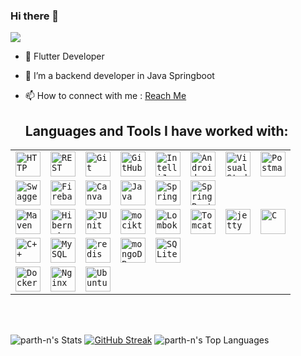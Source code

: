 ### Hi there 👋
![](https://komarev.com/ghpvc/?username=parth-n)

- 🌱 Flutter Developer
- 👯 I’m a backend developer in Java Springboot
- 📫 How to connect with me : <a href="https://www.linkedin.com/in/parth-nepalia-a2780a249/">Reach Me</a>

  ## Languages and Tools I have worked with:
<div align="center">

<table>
	
<tr>
	
<td><code><img width="40" src="https://raw.githubusercontent.com/marwin1991/profile-technology-icons/refs/heads/main/icons/http.png" alt="HTTP" title="HTTP"/></code></td>
	
<td><code><img width="40" src="https://raw.githubusercontent.com/marwin1991/profile-technology-icons/refs/heads/main/icons/rest.png" alt="REST" title="REST"/></code></td>
	
<td><code><img width="40" src="https://raw.githubusercontent.com/marwin1991/profile-technology-icons/refs/heads/main/icons/git.png" alt="Git" title="Git"/></code></td>
	
<td><code><img width="40" src="https://raw.githubusercontent.com/marwin1991/profile-technology-icons/refs/heads/main/icons/github.png" alt="GitHub" title="GitHub"/></code></td>
	
<td><code><img width="40" src="https://raw.githubusercontent.com/marwin1991/profile-technology-icons/refs/heads/main/icons/intellij.png" alt="IntelliJ" title="IntelliJ"/></code></td>
	
<td><code><img width="40" src="https://raw.githubusercontent.com/marwin1991/profile-technology-icons/refs/heads/main/icons/android_studio.png" alt="Android Studio" title="Android Studio"/></code></td>
	
<td><code><img width="40" src="https://raw.githubusercontent.com/marwin1991/profile-technology-icons/refs/heads/main/icons/visual_studio_code.png" alt="Visual Studio Code" title="Visual Studio Code"/></code></td>
	
<td><code><img width="40" src="https://raw.githubusercontent.com/marwin1991/profile-technology-icons/refs/heads/main/icons/postman.png" alt="Postman" title="Postman"/></code></td>
	
</tr>
	
<tr>
	
<td><code><img width="40" src="https://raw.githubusercontent.com/marwin1991/profile-technology-icons/refs/heads/main/icons/swagger.png" alt="Swagger" title="Swagger"/></code></td>
	
<td><code><img width="40" src="https://raw.githubusercontent.com/marwin1991/profile-technology-icons/refs/heads/main/icons/firebase.png" alt="Firebase" title="Firebase"/></code></td>
	
<td><code><img width="40" src="https://raw.githubusercontent.com/marwin1991/profile-technology-icons/refs/heads/main/icons/canva.png" alt="Canva" title="Canva"/></code></td>
	
<td><code><img width="40" src="https://raw.githubusercontent.com/marwin1991/profile-technology-icons/refs/heads/main/icons/java.png" alt="Java" title="Java"/></code></td>
	
<td><code><img width="40" src="https://raw.githubusercontent.com/marwin1991/profile-technology-icons/refs/heads/main/icons/spring.png" alt="Spring" title="Spring"/></code></td>
	
<td><code><img width="40" src="https://raw.githubusercontent.com/marwin1991/profile-technology-icons/refs/heads/main/icons/spring_boot.png" alt="Spring Boot" title="Spring Boot"/></code></td>
	
</tr>
	
<tr>
	
<td><code><img width="40" src="https://raw.githubusercontent.com/marwin1991/profile-technology-icons/refs/heads/main/icons/maven.png" alt="Maven" title="Maven"/></code></td>
	
<td><code><img width="40" src="https://raw.githubusercontent.com/marwin1991/profile-technology-icons/refs/heads/main/icons/hibernate.png" alt="Hibernate" title="Hibernate"/></code></td>
	
<td><code><img width="40" src="https://raw.githubusercontent.com/marwin1991/profile-technology-icons/refs/heads/main/icons/junit.png" alt="JUnit" title="JUnit"/></code></td>
	
<td><code><img width="40" src="https://raw.githubusercontent.com/marwin1991/profile-technology-icons/refs/heads/main/icons/mocikto.png" alt="mocikto" title="mocikto"/></code></td>
	
<td><code><img width="40" src="https://raw.githubusercontent.com/marwin1991/profile-technology-icons/refs/heads/main/icons/lombok.png" alt="Lombok" title="Lombok"/></code></td>
	
<td><code><img width="40" src="https://raw.githubusercontent.com/marwin1991/profile-technology-icons/refs/heads/main/icons/tomcat.png" alt="Tomcat" title="Tomcat"/></code></td>
	
<td><code><img width="40" src="https://raw.githubusercontent.com/marwin1991/profile-technology-icons/refs/heads/main/icons/jetty.png" alt="jetty" title="jetty"/></code></td>
	
<td><code><img width="40" src="https://raw.githubusercontent.com/marwin1991/profile-technology-icons/refs/heads/main/icons/c.png" alt="C" title="C"/></code></td>
	
</tr>
	
<tr>
<td><code><img width="40" src="https://raw.githubusercontent.com/marwin1991/profile-technology-icons/refs/heads/main/icons/c++.png" alt="C++" title="C++"/></code></td>
	
<td><code><img width="40" src="https://raw.githubusercontent.com/marwin1991/profile-technology-icons/refs/heads/main/icons/mysql.png" alt="MySQL" title="MySQL"/></code></td>
	
<td><code><img width="40" src="https://raw.githubusercontent.com/marwin1991/profile-technology-icons/refs/heads/main/icons/redis.png" alt="redis" title="redis"/></code></td>
	
<td><code><img width="40" src="https://raw.githubusercontent.com/marwin1991/profile-technology-icons/refs/heads/main/icons/mongodb.png" alt="mongoDB" title="mongoDB"/></code></td>
	
<td><code><img width="40" src="https://raw.githubusercontent.com/marwin1991/profile-technology-icons/refs/heads/main/icons/sqlite.png" alt="SQLite" title="SQLite"/></code></td>
	
</tr>
	
<tr>
	
<td><code><img width="40" src="https://raw.githubusercontent.com/marwin1991/profile-technology-icons/refs/heads/main/icons/docker.png" alt="Docker" title="Docker"/></code></td>
<td><code><img width="40" src="https://raw.githubusercontent.com/marwin1991/profile-technology-icons/refs/heads/main/icons/nginx.png" alt="Nginx" title="Nginx"/></code></td>
	
<td><code><img width="40" src="https://raw.githubusercontent.com/marwin1991/profile-technology-icons/refs/heads/main/icons/ubuntu.png" alt="Ubuntu" title="Ubuntu"/></code></td>
	
</tr>
	
</table>
	
</div>
<br><br>

![parth-n's Stats](https://github-readme-stats.vercel.app/api?username=parth-n&theme=vue-dark&show_icons=true&hide_border=true&count_private=true)
[![GitHub Streak](https://streak-stats.demolab.com?user=parth-n&background=45%2C82EBBF%2C6183EB)](https://git.io/streak-stats)
![parth-n's Top Languages](https://github-readme-stats.vercel.app/api/top-langs/?username=parth-n&theme=vue-dark&show_icons=true&hide_border=true&layout=compact)


